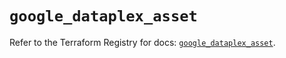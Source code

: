 # `google_dataplex_asset`

Refer to the Terraform Registry for docs: [`google_dataplex_asset`](https://registry.terraform.io/providers/hashicorp/google-beta/5.18.0/docs/resources/google_dataplex_asset).
